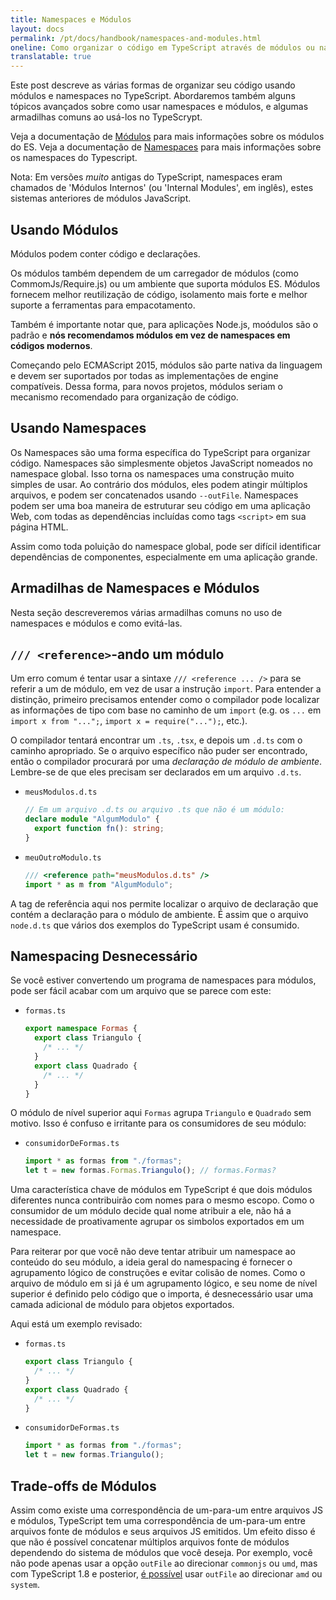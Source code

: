 ```yaml
---
title: Namespaces e Módulos
layout: docs
permalink: /pt/docs/handbook/namespaces-and-modules.html
oneline: Como organizar o código em TypeScript através de módulos ou namespaces
translatable: true
---
```


Este post descreve as várias formas de organizar seu código usando módulos e namespaces no TypeScript.
Abordaremos também alguns tópicos avançados sobre como usar namespaces e módulos, e algumas armadilhas comuns ao usá-los no TypeScrypt.

Veja a documentação de [Módulos](/docs/handbook/modules.html) para mais informações sobre os módulos do ES.
Veja a documentação de [Namespaces](/pt/docs/handbook/namespaces.html) para mais informações sobre os namespaces do Typescript. 

Nota: Em versões _muito_ antigas do TypeScript, namespaces eram chamados de 'Módulos Internos' (ou 'Internal Modules', em inglês), estes sistemas anteriores de módulos JavaScript.

## Usando Módulos

Módulos podem conter código e declarações.

Os módulos também dependem de um carregador de módulos (como CommomJs/Require.js) ou um ambiente que suporta módulos ES.
Módulos fornecem melhor reutilização de código, isolamento mais forte e melhor suporte a ferramentas para empacotamento.

Também é importante notar que, para aplicações Node.js, moódulos são o padrão e **nós recomendamos módulos em vez de namespaces em códigos modernos**.

Começando pelo ECMAScript 2015, módulos são parte nativa da linguagem e devem ser suportados por todas as implementações de engine compatíveis.
Dessa forma, para novos projetos, módulos seriam o mecanismo recomendado para organização de código.

## Usando Namespaces

Os Namespaces são uma forma específica do TypeScript para organizar código.
Namespaces são simplesmente objetos JavaScript nomeados no namespace global.
Isso torna os namespaces uma construção muito simples de usar.
Ao contrário dos módulos, eles podem atingir múltiplos arquivos, e podem ser concatenados usando `--outFile`.
Namespaces podem ser uma boa maneira de estruturar seu código em uma aplicação Web, com todas as dependências incluídas como tags `<script>` em sua página HTML.

Assim como toda poluição do namespace global, pode ser difícil identificar dependências de componentes, especialmente em uma aplicação grande.

## Armadilhas de Namespaces e Módulos

Nesta seção descreveremos várias armadilhas comuns no uso de namespaces e módulos e como evitá-las.

## `/// <reference>`-ando um módulo

Um erro comum é tentar usar a sintaxe `/// <reference ... />` para se referir a um de módulo, em vez de usar a instrução `import`.
Para entender a distinção, primeiro precisamos entender como o compilador pode localizar as informações de tipo com base no caminho de um `import` (e.g. os `...` em `import x from "...";`, `import x = require("...");`, etc.).

O compilador tentará encontrar um `.ts`, `.tsx`, e depois um `.d.ts` com o caminho apropriado.
Se o arquivo específico não puder ser encontrado, então o compilador procurará por uma _declaração de módulo de ambiente_.
Lembre-se de que eles precisam ser declarados em um arquivo `.d.ts`.


- `meusModulos.d.ts`

  ```ts
  // Em um arquivo .d.ts ou arquivo .ts que não é um módulo:
  declare module "AlgumModulo" {
    export function fn(): string;
  }
  ```

- `meuOutroModulo.ts`

  ```ts
  /// <reference path="meusModulos.d.ts" />
  import * as m from "AlgumModulo";
  ```

A tag de referência aqui nos permite localizar o arquivo de declaração que contém a declaração para o módulo de ambiente.
É assim que o arquivo `node.d.ts` que vários dos exemplos do TypeScript usam é consumido. 

## Namespacing Desnecessário

Se você estiver convertendo um programa de namespaces para módulos, pode ser fácil acabar com um arquivo que se parece com este:

- `formas.ts`

  ```ts
  export namespace Formas {
    export class Triangulo {
      /* ... */
    }
    export class Quadrado {
      /* ... */
    }
  }
  ```

O módulo de nível superior aqui `Formas` agrupa `Triangulo` e `Quadrado` sem motivo.
Isso é confuso e irritante para os consumidores de seu módulo:

- `consumidorDeFormas.ts`

  ```ts
  import * as formas from "./formas";
  let t = new formas.Formas.Triangulo(); // formas.Formas?
  ```

Uma característica chave de módulos em TypeScript é que dois módulos diferentes nunca contribuirão com nomes para o mesmo escopo.
Como o consumidor de um módulo decide qual nome atribuir a ele, não há a necessidade de proativamente agrupar os simbolos exportados em um namespace.

Para reiterar por que você não deve tentar atribuir um namespace ao conteúdo do seu módulo, a ideia geral do namespacing é fornecer o agrupamento lógico de construções e evitar colisão de nomes.
Como o arquivo de módulo em si já é um agrupamento lógico, e seu nome de nível superior é definido pelo código que o importa, é desnecessário usar uma camada adicional de módulo para objetos exportados.

Aqui está um exemplo revisado:

- `formas.ts`

  ```ts
  export class Triangulo {
    /* ... */
  }
  export class Quadrado {
    /* ... */
  }
  ```

- `consumidorDeFormas.ts`

  ```ts
  import * as formas from "./formas";
  let t = new formas.Triangulo();
  ```


## Trade-offs de Módulos

Assim como existe uma correspondência de um-para-um entre arquivos JS e módulos, TypeScript tem uma correspondência de um-para-um entre arquivos fonte de módulos e seus arquivos JS emitidos.
Um efeito disso é que não é possível concatenar múltiplos arquivos fonte de módulos dependendo do sistema de módulos que você deseja.
Por exemplo, você não pode apenas usar a opção `outFile` ao direcionar `commonjs` ou `umd`, mas com TypeScript 1.8 e posterior, [é possível](./release-notes/typescript-1-8.html#concatenate-amd-and-system-modules-with---outfile) usar `outFile` ao direcionar `amd` ou `system`.
